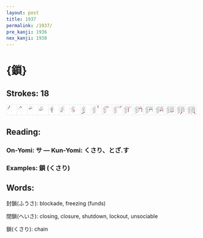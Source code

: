 ```yaml
---
layout: post
title: 1937
permalink: /1937/
pre_kanji: 1936
nex_kanji: 1938
---
```


# {鎖}

## Strokes: 18

<div class="stroke"><img src="../images/E98E96.png" /></div>

## Reading:

### On-Yomi: サ &mdash; Kun-Yomi: くさり、とざ.す

### Examples: 鎖 (くさり)

## Words:

封鎖(ふうさ): blockade, freezing (funds)

閉鎖(へいさ): closing, closure, shutdown, lockout, unsociable

鎖(くさり): chain
